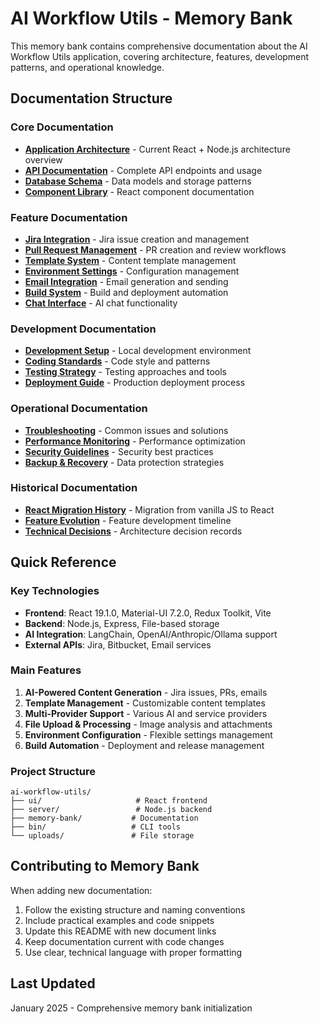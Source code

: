 # AI Workflow Utils - Memory Bank

This memory bank contains comprehensive documentation about the AI Workflow Utils application, covering architecture, features, development patterns, and operational knowledge.

## Documentation Structure

### Core Documentation
- **[Application Architecture](./application-architecture.md)** - Current React + Node.js architecture overview
- **[API Documentation](./api-documentation.md)** - Complete API endpoints and usage
- **[Database Schema](./database-schema.md)** - Data models and storage patterns
- **[Component Library](./component-library.md)** - React component documentation

### Feature Documentation
- **[Jira Integration](./features/jira-integration.md)** - Jira issue creation and management
- **[Pull Request Management](./features/pr-management.md)** - PR creation and review workflows
- **[Template System](./features/template-system.md)** - Content template management
- **[Environment Settings](./features/environment-settings.md)** - Configuration management
- **[Email Integration](./features/email-integration.md)** - Email generation and sending
- **[Build System](./features/build-system.md)** - Build and deployment automation
- **[Chat Interface](./features/chat-interface.md)** - AI chat functionality

### Development Documentation
- **[Development Setup](./development/setup.md)** - Local development environment
- **[Coding Standards](./development/coding-standards.md)** - Code style and patterns
- **[Testing Strategy](./development/testing.md)** - Testing approaches and tools
- **[Deployment Guide](./development/deployment.md)** - Production deployment process

### Operational Documentation
- **[Troubleshooting](./operations/troubleshooting.md)** - Common issues and solutions
- **[Performance Monitoring](./operations/performance.md)** - Performance optimization
- **[Security Guidelines](./operations/security.md)** - Security best practices
- **[Backup & Recovery](./operations/backup-recovery.md)** - Data protection strategies

### Historical Documentation
- **[React Migration History](./react-migration-history.md)** - Migration from vanilla JS to React
- **[Feature Evolution](./historical/feature-evolution.md)** - Feature development timeline
- **[Technical Decisions](./historical/technical-decisions.md)** - Architecture decision records

## Quick Reference

### Key Technologies
- **Frontend**: React 19.1.0, Material-UI 7.2.0, Redux Toolkit, Vite
- **Backend**: Node.js, Express, File-based storage
- **AI Integration**: LangChain, OpenAI/Anthropic/Ollama support
- **External APIs**: Jira, Bitbucket, Email services

### Main Features
1. **AI-Powered Content Generation** - Jira issues, PRs, emails
2. **Template Management** - Customizable content templates
3. **Multi-Provider Support** - Various AI and service providers
4. **File Upload & Processing** - Image analysis and attachments
5. **Environment Configuration** - Flexible settings management
6. **Build Automation** - Deployment and release management

### Project Structure
```
ai-workflow-utils/
├── ui/                     # React frontend
├── server/                 # Node.js backend
├── memory-bank/           # Documentation
├── bin/                   # CLI tools
└── uploads/               # File storage
```

## Contributing to Memory Bank

When adding new documentation:
1. Follow the existing structure and naming conventions
2. Include practical examples and code snippets
3. Update this README with new document links
4. Keep documentation current with code changes
5. Use clear, technical language with proper formatting

## Last Updated
January 2025 - Comprehensive memory bank initialization
